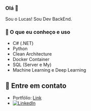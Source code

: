 ### Olá 👋
Sou o Lucas! Sou Dev BackEnd.

### 🧠 O que eu conheço e uso
- C# (.NET)
- Python
- Clean Architecture
- Docker Container
- SQL (Server e My)
- Machine Learning e Deep Learning

## 🔗 Entre em contato
- Portfólio: [Link](https://lucasleirbag.github.io/Port/)
- [![LinkedIn](https://img.shields.io/badge/-LinkedIn-blue?style=flat-square&logo=linkedin)](https://www.linkedin.com/in/lucasleirbag/)
